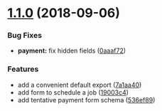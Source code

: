 # [1.1.0](https://github.com/oscar-g/job-board-schema/compare/v1.0.5...v1.1.0) (2018-09-06)


### Bug Fixes

* **payment:** fix hidden fields ([0aaaf72](https://github.com/oscar-g/job-board-schema/commit/0aaaf72))


### Features

* add a convenient default export ([7a1aa40](https://github.com/oscar-g/job-board-schema/commit/7a1aa40))
* add form to schedule a job ([19003c4](https://github.com/oscar-g/job-board-schema/commit/19003c4))
* add tentative payment form schema ([536ef89](https://github.com/oscar-g/job-board-schema/commit/536ef89))
